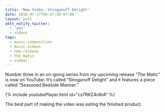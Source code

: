 ```yaml
---
title: 'New Video: Stroganoff Delight'
date: 2010-07-17T09:47:30-07:00
layout: post
aktt_notify_twitter:
  - 'yes'
  - videos
tags:
  - music-composition
  - music-videos
  - new-release
  - the-matic
  - videos
---
```

Number three in an on-going series from my upcoming release &#8220;The Matic&#8221; is now on YouTube. It&#8217;s called &#8220;Stroganoff Delight&#8221; and it features a piece called &#8220;Seasoned Bedside Manner.&#8221;

{% include youtubePlayer.html id="cs7RKZ4o8rA" %}

The best part of making the video was eating the finished product.

<!--more-->
